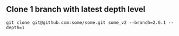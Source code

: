 ## Clone 1 branch with latest depth level

`git clone git@github.com:some/some.git some_v2 --branch=2.0.1 --depth=1`




